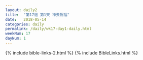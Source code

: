 ```yaml
---
layout: daily2
title:  "第17週 第1天 神要祝福"
date:   2018-05-14
categories: daily
permalink: /daily/wk17-day1-daily.html
weekNum: 17
dayNum: 1
---
```


{% include bible-links-2.html %}
{% include BibleLinks.html %}
